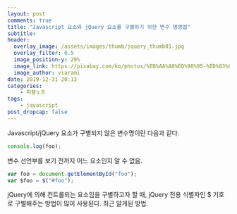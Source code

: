```yaml
---
layout: post
comments: true
title: "Javascript 요소와 jQuery 요소를 구별하기 위한 변수 명명법"
subtitle:
header:
  overlay_image: /assets/images/thumb/jquery_thumb01.jpg
  overlay_filter: 0.5
  image_position-y: 29%
  image_link: https://pixabay.com/ko/photos/%EB%AA%A8%ED%98%95-%ED%83%80%EC%9D%B4%ED%94%84-%EB%9D%BC%EC%9D%B4%ED%84%B0-%EB%8B%A8%EC%96%B4-5281991/
  image_author: viarami
date: 2019-12-31 20:13
categories:
    - 퍼블노트
tags:
    - javascript
post_dropcap: false
---
```

Javascript/jQuery 요소가 구별되지 않은 변수명이란 다음과 같다.

```javascript
console.log(foo);
```
변수 선언부를 보기 전까지 어느 요소인지 알 수 없음.

```javascript
var foo = document.getElementById("foo");
var $foo = $("#foo");
```
jQuery에 의해 컨트롤되는 요소임을 구별하고자 할 때, jQuery 전용 식별자인 $ 기호로 구별해주는 방법이 많이 사용된다. 최근 알게된 방법.